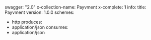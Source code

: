 swagger: "2.0"
x-collection-name: Payvment
x-complete: 1
info:
  title: Payvment
  version: 1.0.0
schemes:
- http
produces:
- application/json
consumes:
- application/json